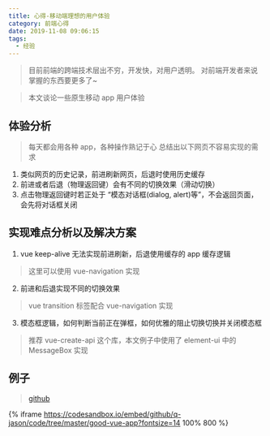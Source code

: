 ```yaml
---
title: 心得-移动端理想的用户体验
category: 前端心得
date: 2019-11-08 09:06:15
tags:
  - 经验
---
```


> 目前前端的跨端技术层出不穷，开发快，对用户透明。
> 对前端开发者来说掌握的东西要更多了~

> 本文谈论一些原生移动 app 用户体验

## 体验分析
> 每天都会用各种 app，各种操作熟记于心
> 总结出以下网页不容易实现的需求

1. 类似网页的历史记录，前进刷新网页，后退时使用历史缓存
2. 前进或者后退（物理返回键）会有不同的切换效果（滑动切换）
3. 点击物理返回键时若正处于 “模态对话框(dialog, alert)等”，不会返回页面，会先将对话框关闭

## 实现难点分析以及解决方案

1. vue keep-alive 无法实现前进刷新，后退使用缓存的 app 缓存逻辑
> 这里可以使用 vue-navigation 实现
2. 前进和后退实现不同的切换效果
> vue transition 标签配合 vue-navigation 实现
3. 模态框逻辑，如何判断当前正在弹框，如何优雅的阻止切换切换并关闭模态框
> 推荐 vue-create-api 这个库，本文例子中使用了 element-ui 中的 MessageBox 实现

## 例子
> [github](https://github.com/q-jason/code/tree/master/good-vue-app)

{% iframe https://codesandbox.io/embed/github/q-jason/code/tree/master/good-vue-app?fontsize=14 100% 800 %}



